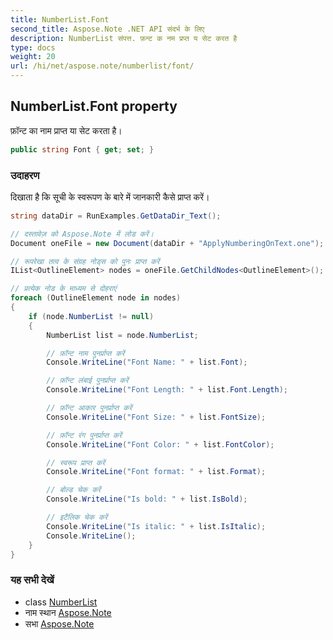 ```yaml
---
title: NumberList.Font
second_title: Aspose.Note .NET API संदर्भ के लिए
description: NumberList संपत्त. फ़न्ट क नम प्रप्त य सेट करत है
type: docs
weight: 20
url: /hi/net/aspose.note/numberlist/font/
---
```

## NumberList.Font property

फ़ॉन्ट का नाम प्राप्त या सेट करता है।

```csharp
public string Font { get; set; }
```

### उदाहरण

दिखाता है कि सूची के स्वरूपण के बारे में जानकारी कैसे प्राप्त करें।

```csharp
string dataDir = RunExamples.GetDataDir_Text();

// दस्तावेज़ को Aspose.Note में लोड करें।
Document oneFile = new Document(dataDir + "ApplyNumberingOnText.one");

// रूपरेखा तत्व के संग्रह नोड्स को पुनः प्राप्त करें
IList<OutlineElement> nodes = oneFile.GetChildNodes<OutlineElement>();

// प्रत्येक नोड के माध्यम से दोहराएं
foreach (OutlineElement node in nodes)
{
    if (node.NumberList != null)
    {
        NumberList list = node.NumberList;

        // फ़ॉन्ट नाम पुनर्प्राप्त करें
        Console.WriteLine("Font Name: " + list.Font);

        // फ़ॉन्ट लंबाई पुनर्प्राप्त करें
        Console.WriteLine("Font Length: " + list.Font.Length);

        // फ़ॉन्ट आकार पुनर्प्राप्त करें
        Console.WriteLine("Font Size: " + list.FontSize);

        // फ़ॉन्ट रंग पुनर्प्राप्त करें
        Console.WriteLine("Font Color: " + list.FontColor);

        // स्वरूप प्राप्त करें
        Console.WriteLine("Font format: " + list.Format);

        // बोल्ड चेक करें
        Console.WriteLine("Is bold: " + list.IsBold);

        // इटैलिक चेक करें
        Console.WriteLine("Is italic: " + list.IsItalic);
        Console.WriteLine();
    }
}
```

### यह सभी देखें

* class [NumberList](../)
* नाम स्थान [Aspose.Note](../../numberlist/)
* सभा [Aspose.Note](../../../)


